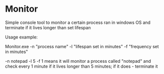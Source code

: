 # Monitor
Simple console tool to monitor a certain process ran in windows OS and terminate if it lives longer than set lifespan

Usage example:

Monitor.exe -n "process name" -l "lifespan set in minutes" -f "frequency set in minutes"
  
  -n notepad -l 5 -f 1
  means it will monitor a process called "notepad" and check every 1 minute if it lives longer than 5 minutes; if it does - terminate it
